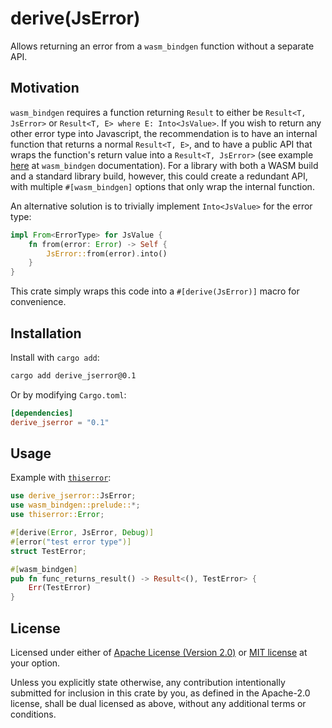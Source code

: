 # derive(JsError)

Allows returning an error from a `wasm_bindgen` function without a separate API.

## Motivation

`wasm_bindgen` requires a function returning `Result` to either be `Result<T, JsError>`
or `Result<T, E> where E: Into<JsValue>`.
If you wish to return any other error type into Javascript,
the recommendation is to have an internal function that returns a normal `Result<T, E>`,
and to have a public API that wraps the function's return value into a `Result<T, JsError>`
(see example [here](https://docs.rs/wasm-bindgen/0.2.87/wasm_bindgen/struct.JsError.html#complex_example)
at `wasm_bindgen` documentation).
For a library with both a WASM build and a standard library build, however,
this could create a redundant API,
with multiple `#[wasm_bindgen]` options that only wrap the internal function.

An alternative solution is to trivially implement `Into<JsValue>` for the error type:

```rust
impl From<ErrorType> for JsValue {
    fn from(error: Error) -> Self {
        JsError::from(error).into()
    }
}
```

This crate simply wraps this code into a `#[derive(JsError)]` macro for convenience.

## Installation

Install with `cargo add`:

```sh
cargo add derive_jserror@0.1
```

Or by modifying `Cargo.toml`:

```toml
[dependencies]
derive_jserror = "0.1"
```

## Usage

Example with [`thiserror`](https://github.com/dtolnay/thiserror):

```rust
use derive_jserror::JsError;
use wasm_bindgen::prelude::*;
use thiserror::Error;

#[derive(Error, JsError, Debug)]
#[error("test error type")]
struct TestError;

#[wasm_bindgen]
pub fn func_returns_result() -> Result<(), TestError> {
    Err(TestError)
}
```

## License

Licensed under either of [Apache License (Version 2.0)](LICENSE-APACHE)
or [MIT license](LICENSE-MIT) at your option.

Unless you explicitly state otherwise, any contribution
intentionally submitted for inclusion in this crate by you,
as defined in the Apache-2.0 license,
shall be dual licensed as above,
without any additional terms or conditions.
